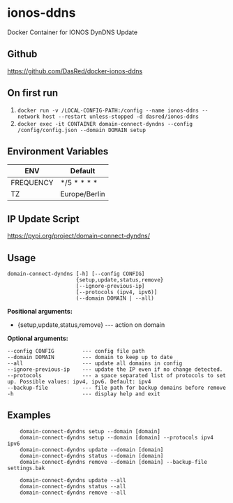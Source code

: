 # ionos-ddns
Docker Container for IONOS DynDNS Update

## Github
https://github.com/DasRed/docker-ionos-ddns

## On first run
1. `docker run -v /LOCAL-CONFIG-PATH:/config --name ionos-ddns --network host --restart unless-stopped -d dasred/ionos-ddns`
1. `docker exec -it CONTAINER domain-connect-dyndns --config /config/config.json --domain DOMAIN setup`

## Environment Variables
| ENV        | Default       |
|------------|---------------|
| FREQUENCY  | */5 * * * *   |
| TZ         | Europe/Berlin |

## IP Update Script
https://pypi.org/project/domain-connect-dyndns/

## Usage

```
domain-connect-dyndns [-h] [--config CONFIG]
                      {setup,update,status,remove}
                      [--ignore-previous-ip]
                      [--protocols (ipv4, ipv6)] 
                      (--domain DOMAIN | --all)
```

**Positional arguments:**

- {setup,update,status,remove} --- action on domain

**Optional arguments:**

```
--config CONFIG         --- config file path
--domain DOMAIN         --- domain to keep up to date
--all                   --- update all domains in config
--ignore-previous-ip    --- update the IP even if no change detected.
--protocols             --- a space separated list of protocols to set up. Possible values: ipv4, ipv6. Default: ipv4
--backup-file           --- file path for backup domains before remove
-h                      --- display help and exit
```
## Examples
```
    domain-connect-dyndns setup --domain [domain]
    domain-connect-dyndns setup --domain [domain] --protocols ipv4 ipv6
    domain-connect-dyndns update --domain [domain]
    domain-connect-dyndns status --domain [domain]
    domain-connect-dyndns remove --domain [domain] --backup-file settings.bak
    
    domain-connect-dyndns update --all
    domain-connect-dyndns status --all
    domain-connect-dyndns remove --all
```
